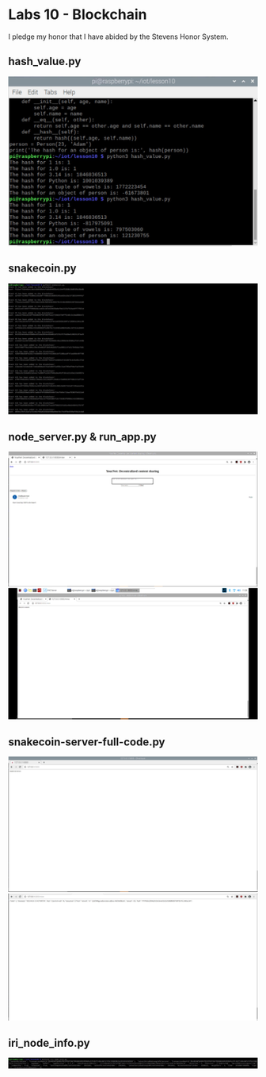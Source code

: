 # Labs 10 - Blockchain

I pledge my honor that I have abided by the Stevens Honor System.


## hash_value.py
![](LAB10/Hash.py.jpg)

## snakecoin.py
![](LAB10/Snakecoin.py.jpg)

## node_server.py & run_app.py
![](LAB10/Node-server.jpg)
![](LAB10/Run-server.jpg)

## snakecoin-server-full-code.py
![](LAB10/Snakecoin-server.jpg)
![](LAB10/Snakecoin-mine.jpg)

## iri_node_info.py
![](LAB10/iri.jpg)
